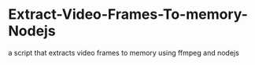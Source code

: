 # Extract-Video-Frames-To-memory-Nodejs
a script that extracts video frames to memory using ffmpeg and nodejs 
